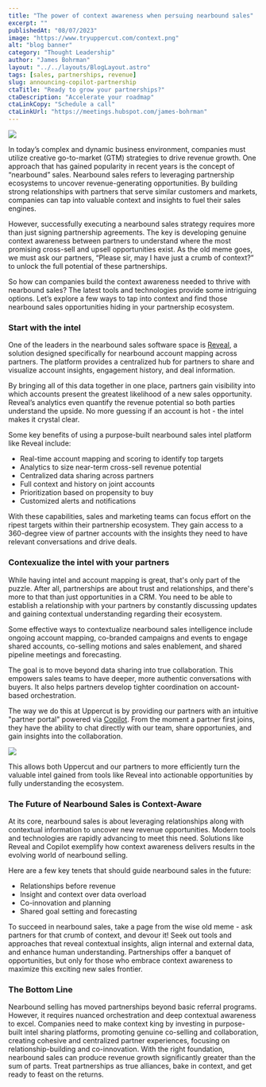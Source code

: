 ```yaml
---
title: "The power of context awareness when persuing nearbound sales"
excerpt: ""
publishedAt: "08/07/2023"
image: "https://www.tryuppercut.com/context.png"
alt: "blog banner"
category: "Thought Leadership"
author: "James Bohrman"
layout: "../../layouts/BlogLayout.astro"
tags: [sales, partnerships, revenue]
slug: announcing-copilot-partnership
ctaTitle: "Ready to grow your partnerships?"
ctaDescription: "Accelerate your roadmap"
ctaLinkCopy: "Schedule a call"
ctaLinkUrl: "https://meetings.hubspot.com/james-bohrman"
---
```


![](https://www.tryuppercut.com/context.png)

In today’s complex and dynamic business environment, companies must utilize creative go-to-market (GTM) strategies to drive revenue growth. One approach that has gained popularity in recent years is the concept of “nearbound” sales. Nearbound sales refers to leveraging partnership ecosystems to uncover revenue-generating opportunities. By building strong relationships with partners that serve similar customers and markets, companies can tap into valuable context and insights to fuel their sales engines.

However, successfully executing a nearbound sales strategy requires more than just signing partnership agreements. The key is developing genuine context awareness between partners to understand where the most promising cross-sell and upsell opportunities exist. As the old meme goes, we must ask our partners, “Please sir, may I have just a crumb of context?” to unlock the full potential of these partnerships.

So how can companies build the context awareness needed to thrive with nearbound sales? The latest tools and technologies provide some intriguing options. Let’s explore a few ways to tap into context and find those nearbound sales opportunities hiding in your partnership ecosystem.

### Start with the intel

One of the leaders in the nearbound sales software space is [Reveal](https://www.reveal.co), a solution designed specifically for nearbound account mapping across partners. The platform provides a centralized hub for partners to share and visualize account insights, engagement history, and deal information.

By bringing all of this data together in one place, partners gain visibility into which accounts present the greatest likelihood of a new sales opportunity. Reveal’s analytics even quantify the revenue potential so both parties understand the upside. No more guessing if an account is hot - the intel makes it crystal clear.

Some key benefits of using a purpose-built nearbound sales intel platform like Reveal include:

- Real-time account mapping and scoring to identify top targets
- Analytics to size near-term cross-sell revenue potential
- Centralized data sharing across partners
- Full context and history on joint accounts
- Prioritization based on propensity to buy
- Customized alerts and notifications

With these capabilities, sales and marketing teams can focus effort on the ripest targets within their partnership ecosystem. They gain access to a 360-degree view of partner accounts with the insights they need to have relevant conversations and drive deals.

### Contexualize the intel with your partners

While having intel and account mapping is great, that's only part of the puzzle. After all, partnerships are about trust and relationships, and there's more to that than just opportunities in a CRM. You need to be able to establish a relationship with your partners by constantly discussing updates and gaining contextual understanding regarding their ecosystem.

Some effective ways to contextualize nearbound sales intelligence include ongoing account mapping, co-branded campaigns and events to engage shared accounts, co-selling motions and sales enablement, and shared pipeline meetings and forecasting. 

The goal is to move beyond data sharing into true collaboration. This empowers sales teams to have deeper, more authentic conversations with buyers. It also helps partners develop tighter coordination on account-based orchestration.

The way we do this at Uppercut is by providing our partners with an intuitive "partner portal" powered via [Copilot](https://www.tryuppercut.com/blog/announcing-copilot-partnership). From the moment a partner first joins, they have the ability to chat directly with our team, share opportunies, and gain insights into the collaboration. 

![](../portal.png)

This allows both Uppercut and our partners to more efficiently turn the valuable intel gained from tools like Reveal into actionable opportunities by fully understanding the ecosystem. 

### The Future of Nearbound Sales is Context-Aware

At its core, nearbound sales is about leveraging relationships along with contextual information to uncover new revenue opportunities. Modern tools and technologies are rapidly advancing to meet this need. Solutions like Reveal and Copilot exemplify how context awareness delivers results in the evolving world of nearbound selling.

Here are a few key tenets that should guide nearbound sales in the future:

- Relationships before revenue
- Insight and context over data overload
- Co-innovation and planning
- Shared goal setting and forecasting

To succeed in nearbound sales, take a page from the wise old meme - ask partners for that crumb of context, and devour it! Seek out tools and approaches that reveal contextual insights, align internal and external data, and enhance human understanding. Partnerships offer a banquet of opportunities, but only for those who embrace context awareness to maximize this exciting new sales frontier.

### The Bottom Line

Nearbound selling has moved partnerships beyond basic referral programs. However, it requires nuanced orchestration and deep contextual awareness to excel. Companies need to make context king by investing in purpose-built intel sharing platforms, promoting genuine co-selling and collaboration, creating cohesive and centralized partner experiences, focusing on relationship-building and co-innovation. With the right foundation, nearbound sales can produce revenue growth significantly greater than the sum of parts. Treat partnerships as true alliances, bake in context, and get ready to feast on the returns.